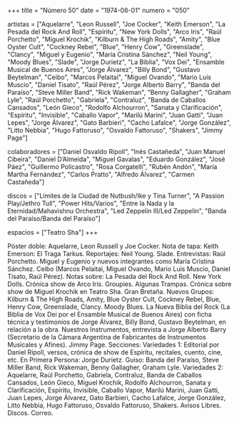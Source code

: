 +++
title = "Número 50"
date = "1974-06-01"
numero = "050"

artistas = ["Aquelarre", "Leon Russell", "Joe Cocker", "Keith Emerson", "La Pesada del Rock And Roll", "Espíritu", "New York Dolls", "Arco Iris", "Raúl Porchetto", "Miguel Krochik", "Kilburn & The High Roads", "Amity", "Blue Oyster Cult", "Cockney Rebel", "Blue", "Henry Cow", "Greenslade", "Clancy", "Miguel y Eugenio", "María Cristina Sánchez", "Neil Young", "Moody Blues", "Slade", "Jorge Durietz", "La Biblia", "Vox Dei", "Ensamble Musical de Buenos Aires", "Jorge Álvarez", "Billy Bond", "Gustavo Beytelman", "Ceibo", "Marcos Pelaitai", "Miguel Ovando", "Mario Luis Muscio", "Daniel Tisato", "Raúl Pérez", "Jorge Alberto Barry", "Banda del Paraíso", "Steve Miller Band", "Rick Wakeman", "Benny Gallagher", "Graham Lyle", "Raúl Porchetto", "Gabriela", "Contraluz", "Banda de Caballos Cansados", "León Gieco", "Rodolfo Alchourron", "Sanata y Clarificación", "Espíritu", "Invisible", "Caballo Vapor", "Marilú Marini", "Juan Gatti", "Juan Lepes", "Jorge Álvarez", "Gato Barbieri", "Cacho Lafalce", "Jorge González", "Litto Nebbia", "Hugo Fattoruso", "Osvaldo Fattoruso", "Shakers", "Jimmy Page"]

colaboradores = ["Daniel Osvaldo Ripoll", "Inés Castañeda", "Juan Manuel Cibeira", "Daniel D’Almeida", "Miguel Gavalas", "Eduardo González", "José Páez", "Guillermo Policastro", "Rosa Corgatelli", "Rubén Andón", "María Martha Fernández", "Carlos Pratto", "Alfredo Álvarez", "Carmen Castañeda"]

discos = ["Límites de la Ciudad de Nutbush/Ike y Tina Turner", "A Passion Play/Jethro Tull", "Power Hits/Varios", "Entre la Nada y la Eternidad/Mahavishnu Orchestra", "Led Zeppelin III/Led Zeppelin", "Banda del Paraíso/Banda del Paraíso"]

espacios = ["Teatro Sha"]
+++

Póster doble: Aquelarre, Leon Russell y Joe Cocker. 
Nota de tapa: 
Keith Emerson: El Traga Tarkus. 
Reportajes:
Neil Young. Slade. 
Entrevistas:
Raúl Porchetto. Miguel y Eugenio y nuevos integrantes como María Cristina Sánchez. Ceibo (Marcos Pelaitai, Miguel Ovando, Mario Luis Muscio, Daniel Tisato, Raúl Pérez).
Notas sobre:
La Pesada del Rock And Roll. 
New York Dolls. 
Crónica show de Arco Iris. 
Groupies. Algunas Trampas. 
Crónica sobre show de Miguel Krochik en Teatro Sha. 
Gran Bretaña. Nuevos Grupos: Kilburn & The High Roads, Amity, Blue Oyster Cult, Cockney Rebel, Blue, Henry Cow, Greenslade, Clancy. 
Moody Blues. 
La Nueva Biblia del Rock (La Biblia de Vox Dei por el Ensamble Musical de Buenos Aires) con ficha técnica y testimonios de Jorge Álvarez, Billy Bond, Gustavo Beytelman, en relación a la obra. 
Nuestros Instrumentos, entrevista a Jorge Alberto Barry (Secretario de la Cámara Argentina de Fabricantes de Instrumentos Musicales y Afines). 
Jimmy Page.
Secciones:
Variedades 1: Editorial por Daniel Ripoll, versos, crónica de show de Espíritu, recitales, cuento, cine, etc. 
En Primera Persona: Jorge Durietz.
Guiso: Banda del Paraíso, Steve Miller Band, Rick Wakeman, Benny Gallagher, Graham Lyle. 
Variedades 2: Aquelarre, Raúl Porchetto, Gabriela, Contraluz, Banda de Caballos Cansados, León Gieco, Miguel Krochik, Rodolfo Alchourron, Sanata y Clarificación, Espíritu, Invisible, Caballo Vapor, Marilú Marini, Juan Gatti, Juan Lepes, Jorge Álvarez, Gato Barbieri, Cacho Lafalce, Jorge González, Litto Nebbia, Hugo Fattoruso, Osvaldo Fattoruso, Shakers. 
Avisos Libres. Discos. Correo.
